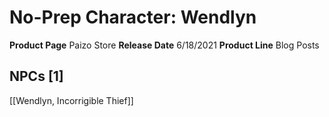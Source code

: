 ﻿---
id: '90'
name: No-Prep Character. Wendlyn
rarity: Common
source: null
trait: null
type: Source

---
# No-Prep Character: Wendlyn

**Product Page** Paizo Store
**Release Date** 6/18/2021
**Product Line** Blog Posts

## NPCs [1]

[[Wendlyn, Incorrigible Thief]]